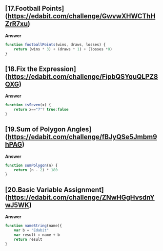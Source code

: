 ## [17.Football Points] (https://edabit.com/challenge/GwvwXHWCThHZrR7xu)
**Answer**

```js
function footballPoints(wins, draws, losses) {
	return (wins * 3) + (draws * 1) + (losses *0)
}

```

## [18.Fix the Expression] (https://edabit.com/challenge/FipbQSYquQLPZ8QXG)
**Answer**

```js
function isSeven(x) {
	return x=="7"? true:false
}

```

## [19.Sum of Polygon Angles] (https://edabit.com/challenge/fBJyQSe5Jmbm9hPAG)

**Answer**

```js
function sumPolygon(n) {
	return (n - 2) * 180
}
```

## [20.Basic Variable Assignment] (https://edabit.com/challenge/ZNwHGgHvsdnYwJ5WK)
**Answer**

```js 
function nameString(name){
	var b = "Edabit"
	var result = name + b
  	return result
}

```